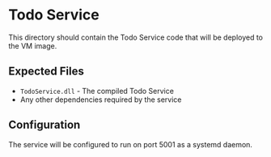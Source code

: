 # Todo Service

This directory should contain the Todo Service code that will be deployed to the VM image.

## Expected Files

- `TodoService.dll` - The compiled Todo Service
- Any other dependencies required by the service

## Configuration

The service will be configured to run on port 5001 as a systemd daemon. 